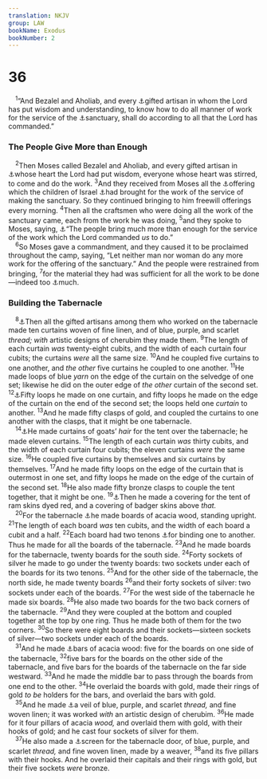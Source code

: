 ```yaml
---
translation: NKJV
group: LAW
bookName: Exodus 
bookNumber: 2
---
```


<div class="title"><h1>36</h1></div>
<span class="verse xu_36_1"> <sup>1</sup>“And Bezalel and Aholiab, and every <a data-toggle="tooltip" data-placement="bottom" title="Ex. 28:3; 31:6; 35:10, 35">⚓</a>gifted artisan in whom the Lord has put wisdom and understanding, to know how to do all manner of work for the service of the <a data-toggle="tooltip" data-placement="bottom" title="Ex. 25:8">⚓</a>sanctuary, shall do according to all that the Lord has commanded.”<br/></span>
<div class="title"><h3>The People Give More than Enough</h3></div>
<span class="verse xu_36_2"> <sup>2</sup>Then Moses called Bezalel and Aholiab, and every gifted artisan in <a data-toggle="tooltip" data-placement="bottom" title="Ex. 35:21, 26; 1 Chr. 29:5, 9, 17">⚓</a>whose heart the Lord had put wisdom, everyone whose heart was stirred, to come and do the work. </span>
<span class="verse xu_36_3"><sup>3</sup>And they received from Moses all the <a data-toggle="tooltip" data-placement="bottom" title="Ex. 35:5">⚓</a>offering which the children of Israel <a data-toggle="tooltip" data-placement="bottom" title="Ex. 35:27">⚓</a>had brought for the work of the service of making the sanctuary. So they continued bringing to him freewill offerings every morning. </span>
<span class="verse xu_36_4"><sup>4</sup>Then all the craftsmen who were doing all the work of the sanctuary came, each from the work he was doing, </span>
<span class="verse xu_36_5"><sup>5</sup>and they spoke to Moses, saying, <a data-toggle="tooltip" data-placement="bottom" title="2 Chr. 24:14; 31:6–10; (2 Cor. 8:2, 3)">⚓</a>“The people bring much more than enough for the service of the work which the Lord commanded <i>us</i> to do.”<br/></span>
<span class="verse xu_36_6"> <sup>6</sup>So Moses gave a commandment, and they caused it to be proclaimed throughout the camp, saying, “Let neither man nor woman do any more work for the offering of the sanctuary.” And the people were restrained from bringing, </span>
<span class="verse xu_36_7"><sup>7</sup>for the material they had was sufficient for all the work to be done—indeed too <a data-toggle="tooltip" data-placement="bottom" title="1 Kin. 8:64">⚓</a>much.<br/></span>
<div class="title"><h3>Building the Tabernacle</h3></div>
<span class="verse xu_36_8"> <sup>8</sup><a data-toggle="tooltip" data-placement="bottom" title="Ex. 26:1–14">⚓</a>Then all the gifted artisans among them who worked on the tabernacle made ten curtains woven of fine linen, and of blue, purple, and scarlet <i>thread; with</i> artistic designs of cherubim they made them. </span>
<span class="verse xu_36_9"><sup>9</sup>The length of each curtain <i>was</i> twenty-eight cubits, and the width of each curtain four cubits; the curtains <i>were</i> all the same size. </span>
<span class="verse xu_36_10"><sup>10</sup>And he coupled five curtains to one another, and <i>the</i> <i>other</i> five curtains he coupled to one another. </span>
<span class="verse xu_36_11"><sup>11</sup>He made loops of blue <i>yarn</i> on the edge of the curtain on the selvedge of one set; likewise he did on the outer edge of <i>the</i> <i>other</i> curtain of the second set. </span>
<span class="verse xu_36_12"><sup>12</sup><a data-toggle="tooltip" data-placement="bottom" title="Ex. 26:5">⚓</a>Fifty loops he made on one curtain, and fifty loops he made on the edge of the curtain on the end of the second set; the loops held one <i>curtain</i> to another. </span>
<span class="verse xu_36_13"><sup>13</sup>And he made fifty clasps of gold, and coupled the curtains to one another with the clasps, that it might be one tabernacle.<br/></span>
<span class="verse xu_36_14"> <sup>14</sup><a data-toggle="tooltip" data-placement="bottom" title="Ex. 26:7">⚓</a>He made curtains of goats’ <i>hair</i> for the tent over the tabernacle; he made eleven curtains. </span>
<span class="verse xu_36_15"><sup>15</sup>The length of each curtain <i>was</i> thirty cubits, and the width of each curtain four cubits; the eleven curtains <i>were</i> the same size. </span>
<span class="verse xu_36_16"><sup>16</sup>He coupled five curtains by themselves and six curtains by themselves. </span>
<span class="verse xu_36_17"><sup>17</sup>And he made fifty loops on the edge of the curtain that is outermost in one set, and fifty loops he made on the edge of the curtain of the second set. </span>
<span class="verse xu_36_18"><sup>18</sup>He also made fifty bronze clasps to couple the tent together, that it might be one. </span>
<span class="verse xu_36_19"><sup>19</sup><a data-toggle="tooltip" data-placement="bottom" title="Ex. 26:14">⚓</a>Then he made a covering for the tent of ram skins dyed red, and a covering of badger skins above <i>that.</i><br/></span>
<span class="verse xu_36_20"> <sup>20</sup>For the tabernacle <a data-toggle="tooltip" data-placement="bottom" title="Ex. 26:15–29">⚓</a>he made boards of acacia wood, standing upright. </span>
<span class="verse xu_36_21"><sup>21</sup>The length of each board <i>was</i> ten cubits, and the width of each board a cubit and a half. </span>
<span class="verse xu_36_22"><sup>22</sup>Each board had two tenons <a data-toggle="tooltip" data-placement="bottom" title="Ex. 26:17">⚓</a>for binding one to another. Thus he made for all the boards of the tabernacle. </span>
<span class="verse xu_36_23"><sup>23</sup>And he made boards for the tabernacle, twenty boards for the south side. </span>
<span class="verse xu_36_24"><sup>24</sup>Forty sockets of silver he made to go under the twenty boards: two sockets under each of the boards for its two tenons. </span>
<span class="verse xu_36_25"><sup>25</sup>And for the other side of the tabernacle, the north side, he made twenty boards </span>
<span class="verse xu_36_26"><sup>26</sup>and their forty sockets of silver: two sockets under each of the boards. </span>
<span class="verse xu_36_27"><sup>27</sup>For the west side of the tabernacle he made six boards. </span>
<span class="verse xu_36_28"><sup>28</sup>He also made two boards for the two back corners of the tabernacle. </span>
<span class="verse xu_36_29"><sup>29</sup>And they were coupled at the bottom and coupled together at the top by one ring. Thus he made both of them for the two corners. </span>
<span class="verse xu_36_30"><sup>30</sup>So there were eight boards and their sockets—sixteen sockets of silver—two sockets under each of the boards.<br/></span>
<span class="verse xu_36_31"> <sup>31</sup>And he made <a data-toggle="tooltip" data-placement="bottom" title="Ex. 26:26–29">⚓</a>bars of acacia wood: five for the boards on one side of the tabernacle, </span>
<span class="verse xu_36_32"><sup>32</sup>five bars for the boards on the other side of the tabernacle, and five bars for the boards of the tabernacle on the far side westward. </span>
<span class="verse xu_36_33"><sup>33</sup>And he made the middle bar to pass through the boards from one end to the other. </span>
<span class="verse xu_36_34"><sup>34</sup>He overlaid the boards with gold, made their rings of gold <i>to</i> <i>be</i> holders for the bars, and overlaid the bars with gold.<br/></span>
<span class="verse xu_36_35"> <sup>35</sup>And he made <a data-toggle="tooltip" data-placement="bottom" title="Ex. 26:31–37">⚓</a>a veil of blue, purple, and scarlet <i>thread,</i> and fine woven linen; it was worked <i>with</i> an artistic design of cherubim. </span>
<span class="verse xu_36_36"><sup>36</sup>He made for it four pillars of acacia <i>wood,</i> and overlaid them with gold, with their hooks of gold; and he cast four sockets of silver for them.<br/></span>
<span class="verse xu_36_37"> <sup>37</sup>He also made a <a data-toggle="tooltip" data-placement="bottom" title="Ex. 26:36">⚓</a>screen for the tabernacle door, of blue, purple, and scarlet <i>thread,</i> and fine woven linen, made by a weaver, </span>
<span class="verse xu_36_38"><sup>38</sup>and its five pillars with their hooks. And he overlaid their capitals and their rings with gold, but their five sockets <i>were</i> bronze.<br/></span>
